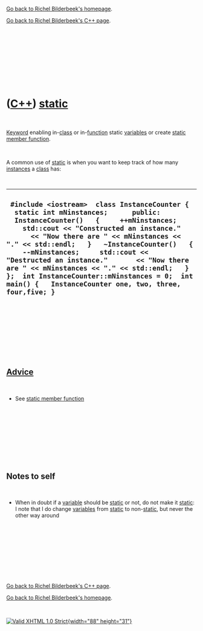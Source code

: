 [Go back to Richel Bilderbeek's homepage](index.htm).

[Go back to Richel Bilderbeek's C++ page](Cpp.htm).

 

 

 

 

 

([C++](Cpp.htm)) [static](CppStatic.htm)
========================================

 

[Keyword](CppKeyword.htm) enabling in-[class](CppClass.htm) or
in-[function](CppFunction.htm) static [variables](CppVariable.htm) or
create [static member function](CppStaticMemberFunction.htm).

 

A common use of [static](CppStatic.htm) is when you want to keep track
of how many [instances](CppInstance.htm) a [class](CppClass.htm) has:

 

  ------------------------------------------------------------------------------------------------------------------------------------------------------------------------------------------------------------------------------------------------------------------------------------------------------------------------------------------------------------------------------------------------------------------------------------------------------------------------------------------------------------------
  ` #include <iostream>  class InstanceCounter {   static int mNinstances;      public:   InstanceCounter()   {     ++mNinstances;     std::cout << "Constructed an instance."       << "Now there are " << mNinstances << "." << std::endl;   }   ~InstanceCounter()   {     --mNinstances;     std::cout << "Destructed an instance."       << "Now there are " << mNinstances << "." << std::endl;   } };  int InstanceCounter::mNinstances = 0;  int main() {   InstanceCounter one, two, three, four,five; }`
  ------------------------------------------------------------------------------------------------------------------------------------------------------------------------------------------------------------------------------------------------------------------------------------------------------------------------------------------------------------------------------------------------------------------------------------------------------------------------------------------------------------------

 

 

 

 

 

[Advice](CppAdvice.htm)
-----------------------

 

-   See [static member function](CppStaticMemberFunction.htm)

 

 

 

 

 

Notes to self
-------------

 

-   When in doubt if a [variable](CppVariable.htm) should be
    [static](CppStatic.htm) or not, do not make it
    [static](CppStatic.htm): I note that I do change
    [variables](CppVariable.htm) from [static](CppStatic.htm) to
    non-[static](CppStatic.htm), but never the other way around

 

 

 

 

 

[Go back to Richel Bilderbeek's C++ page](Cpp.htm).

[Go back to Richel Bilderbeek's homepage](index.htm).

 

[![Valid XHTML 1.0 Strict](valid-xhtml10.png){width="88"
height="31"}](http://validator.w3.org/check?uri=referer)

